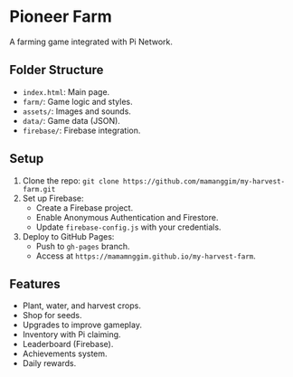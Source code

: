 # Pioneer Farm

A farming game integrated with Pi Network.

## Folder Structure
- `index.html`: Main page.
- `farm/`: Game logic and styles.
- `assets/`: Images and sounds.
- `data/`: Game data (JSON).
- `firebase/`: Firebase integration.

## Setup
1. Clone the repo: `git clone https://github.com/mamanggim/my-harvest-farm.git`
2. Set up Firebase:
   - Create a Firebase project.
   - Enable Anonymous Authentication and Firestore.
   - Update `firebase-config.js` with your credentials.
3. Deploy to GitHub Pages:
   - Push to `gh-pages` branch.
   - Access at `https://mamamnggim.github.io/my-harvest-farm`.

## Features
- Plant, water, and harvest crops.
- Shop for seeds.
- Upgrades to improve gameplay.
- Inventory with Pi claiming.
- Leaderboard (Firebase).
- Achievements system.
- Daily rewards.
